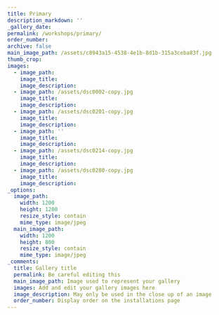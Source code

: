 ```yaml
---
title: Primary
description_markdown: ''
_gallery_date:
permalink: /workshops/primary/
order_number:
archive: false
main_image_path: /assets/c8943a15-4538-4e1b-8d1b-315a3ceba83f.jpg
thumb_crop:
images:
  - image_path:
    image_title:
    image_description:
  - image_path: /assets/dsc0002-copy.jpg
    image_title:
    image_description:
  - image_path: /assets/dsc0201-copy.jpg
    image_title:
    image_description:
  - image_path: ''
    image_title:
    image_description:
  - image_path: /assets/dsc0214-copy.jpg
    image_title:
    image_description:
  - image_path: /assets/dsc0280-copy.jpg
    image_title:
    image_description:
_options:
  image_path:
    width: 1200
    height: 1200
    resize_style: contain
    mime_type: image/jpeg
  main_image_path:
    width: 1200
    height: 800
    resize_style: contain
    mime_type: image/jpeg
_comments:
  title: Gallery title
  permalink: Be careful editing this
  main_image_path: Image used to represent your gallery
  images: Add and edit your gallery images here
  image_description: May only be used in the close up of an image
  order_number: Display order on the installations page
---
```


